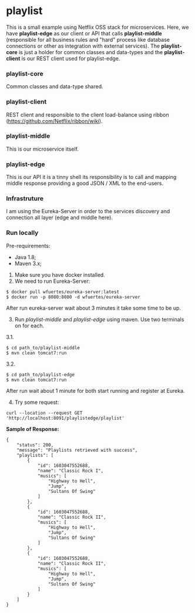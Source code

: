 # playlist

This is a small example using Netflix OSS stack for microservices. Here, we have **playlist-edge** as our client or API that calls **playlist-middle** (responsible for all business rules and "hard" process like database connections or other as integration with external services). The **playlist-core** is just a holder for common classes and data-types and the **playlist-client** is our REST client used for playlist-edge.   

### playlist-core

Common classes and data-type shared.

### playlist-client

REST client and responsible to the client load-balance using ribbon (https://github.com/Netflix/ribbon/wiki). 

### playlist-middle

This is our microservice itself.

### playlist-edge

This is our API it is a tinny shell its responsibility is to call and mapping middle response providing a good JSON / XML to the end-users.


### Infrastruture

I am using the Eureka-Server in order to the services discovery and connection all layer (edge and middle here). 


### Run locally

Pre-requirements: 
* Java 1.8;
* Maven 3.x;

1. Make sure you have docker installed. 
2. We need to run Eureka-Server:

```
$ docker pull wfuertes/eureka-server:latest
$ docker run -p 8080:8080 -d wfuertes/eureka-server
```
After run eureka-server wait about 3 minutes it take some time to be up. 

3. Run *playlist-middle* and *playlist-edge* using maven. Use two terminals on for each.

3.1. 
```
$ cd path_to/playlist-middle
$ mvn clean tomcat7:run
```

3.2. 
```
$ cd path_to/playlist-edge
$ mvn clean tomcat7:run
```

After run wait about 1 minute for both start running and register at Eureka.


4. Try some request:

```
curl --location --request GET 'http://localhost:8091/playlistedge/playlist'
```

**Sample of Response:**
```
{
    "status": 200,
    "message": "Playlists retrieved with success",
    "playlists": [
        {
            "id": 1603047552688,
            "name": "Classic Rock I",
            "musics": [
                "Highway to Hell",
                "Jump",
                "Sultans Of Swing"
            ]
        },
        {
            "id": 1603047552688,
            "name": "Classic Rock II",
            "musics": [
                "Highway to Hell",
                "Jump",
                "Sultans Of Swing"
            ]
        },
        {
            "id": 1603047552688,
            "name": "Classic Rock II",
            "musics": [
                "Highway to Hell",
                "Jump",
                "Sultans Of Swing"
            ]
        }
    ]
}
```
